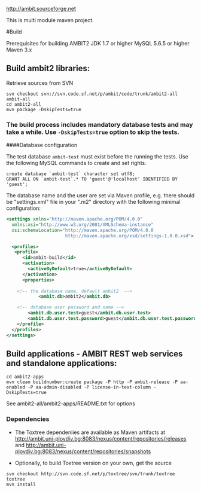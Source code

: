 http://ambit.sourceforge.net

This is multi module maven project.

#Build

Prerequisites for building AMBIT2
JDK 1.7 or higher 
MySQL 5.6.5 or higher 
Maven 3.x

## Build ambit2 libraries:  

Retrieve sources from SVN
````
svn checkout svn://svn.code.sf.net/p/ambit/code/trunk/ambit2-all ambit-all
cd ambit2-all
mvn package -DskipTests=true
````


### The build process includes mandatory database tests and may take a while.  Use `-DskipTests=true` option to skip the tests.

####Database configuration 

The test database `ambit-test` must exist before the running the tests. Use the following MySQL commands to create and set rights. 

````
create database `ambit-test` character set utf8;
GRANT ALL ON `ambit-test`.* TO 'guest'@'localhost' IDENTIFIED BY 'guest';
````

The database name and the user are set via Maven profile, e.g. there should be "settings.xml" file in your ".m2" directory with the following minimal configuration:


````xml
<settings xmlns="http://maven.apache.org/POM/4.0.0"
  xmlns:xsi="http://www.w3.org/2001/XMLSchema-instance"
  xsi:schemaLocation="http://maven.apache.org/POM/4.0.0
                      http://maven.apache.org/xsd/settings-1.0.0.xsd">

  <profiles>
   <profile>
      <id>ambit-build</id>
      <activation>
        <activeByDefault>true</activeByDefault>
      </activation>
      <properties>
	 
	<!-- the database name, default ambit2  -->
			<ambit.db>ambit2</ambit.db>

	<!-- database user password and name -->
        <ambit.db.user.test>guest</ambit.db.user.test>
        <ambit.db.user.test.password>guest</ambit.db.user.test.password>
    </profile>
  </profiles>
</settings>
````

## Build applications - AMBIT REST web services and standalone applications:

````
cd ambit2-apps
mvn clean buildnumber:create package -P http -P ambit-release -P aa-enabled -P aa-admin-disabled -P license-in-text-column -DskipTests=true
````
See ambit2-all/ambit2-apps/README.txt for options

### Dependencies

* The Toxtree dependeniies are available as Maven artifacts at http://ambit.uni-plovdiv.bg:8083/nexus/content/repositories/releases and 
http://ambit.uni-plovdiv.bg:8083/nexus/content/repositories/snapshots

* Optionally, to build Toxtree version on your own, get the source 

````
svn checkout http://svn.code.sf.net/p/toxtree/svn/trunk/toxtree toxtree 
mvn install
````
